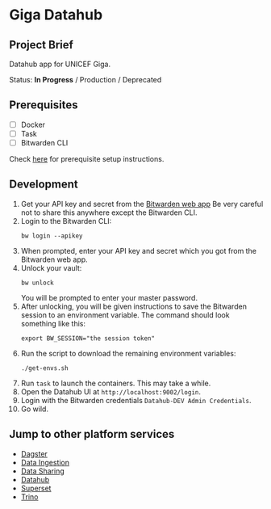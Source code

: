 # Giga Datahub

## Project Brief

Datahub app for UNICEF Giga.

Status: **In Progress** / Production / Deprecated

## Prerequisites

- [ ] Docker
- [ ] Task
- [ ] Bitwarden CLI

Check [here](https://github.com/thinkingmachines/giga-dataops-platform/blob/master/docs/development.md#pre-requisites)
for prerequisite setup instructions.

## Development

1. Get your API key and secret from
   the [Bitwarden web app](https://vault.bitwarden.com/#/settings/security/security-keys)
   Be very careful not to share this anywhere except the Bitwarden CLI.
2. Login to the Bitwarden CLI:
    ```shell
    bw login --apikey
    ```
3. When prompted, enter your API key and secret which you got from the Bitwarden web
   app.
4. Unlock your vault:
    ```shell
    bw unlock
    ```
   You will be prompted to enter your master password.
5. After unlocking, you will be given instructions to save the Bitwarden session to an
   environment
   variable. The command should look something like this:
   ```shell
   export BW_SESSION="the session token"
   ```
6. Run the script to download the remaining environment variables:
    ```shell
    ./get-envs.sh
    ```
7. Run `task` to launch the containers. This may take a while.
8. Open the Datahub UI at `http://localhost:9002/login`.
9. Login with the Bitwarden credentials `Datahub-DEV Admin Credentials`.
10. Go wild.

## Jump to other platform services

- [Dagster](https://github.com/unicef/giga-dagster)
- [Data Ingestion](https://github.com/unicef/giga-data-ingestion)
- [Data Sharing](https://github.com/unicef/giga-data-sharing)
- [Datahub](https://github.com/unicef/giga-datahub)
- [Superset](https://github.com/unicef/giga-superset)
- [Trino](https://github.com/unicef/giga-trino)
